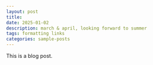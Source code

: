 ```yaml
---
layout: post
title: 
date: 2025-01-02
description: march & april, looking forward to summer
tags: formatting links
categories: sample-posts
---
```


This is a blog post.